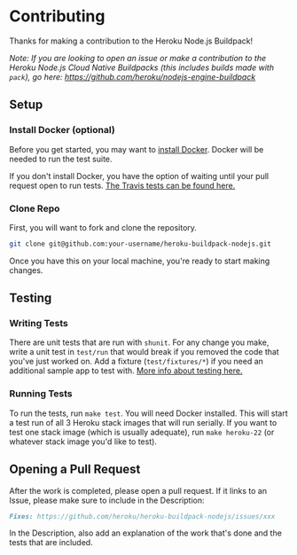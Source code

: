 # Contributing

Thanks for making a contribution to the Heroku Node.js Buildpack!

*Note: If you are looking to open an issue or make a contribution to the Heroku Node.js Cloud Native Buildpacks (this includes builds made with `pack`), go here: https://github.com/heroku/nodejs-engine-buildpack*

## Setup

### Install Docker (optional)

Before you get started, you may want to [install Docker](https://docs.docker.com/engine/install/). Docker will be needed to run the test suite.

If you don't install Docker, you have the option of waiting until your pull request open to run tests. [The Travis tests can be found here.](https://travis-ci.com/github/heroku/heroku-buildpack-nodejs/pull_requests)

### Clone Repo

First, you will want to fork and clone the repository.

```sh
git clone git@github.com:your-username/heroku-buildpack-nodejs.git
```

Once you have this on your local machine, you're ready to start making changes.

## Testing

### Writing Tests

There are unit tests that are run with `shunit`. For any change you make, write a unit test in `test/run` that would break if you removed the code that you've just worked on. Add a fixture (`test/fixtures/*`) if you need an additional sample app to test with. [More info about testing here.](https://github.com/heroku/heroku-buildpack-nodejs#tests)

### Running Tests

To run the tests, run `make test`. You will need Docker installed. This will start a test run of all 3 Heroku stack images that will run serially. If you want to test one stack image (which is usually adequate), run `make heroku-22` (or whatever stack image you'd like to test).

## Opening a Pull Request

After the work is completed, please open a pull request. If it links to an Issue, please make sure to include in the Description:

```md
Fixes: https://github.com/heroku/heroku-buildpack-nodejs/issues/xxx
```

In the Description, also add an explanation of the work that's done and the tests that are included.
